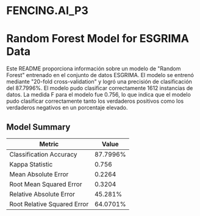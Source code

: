 # FENCING.AI_P3

# Random Forest Model for ESGRIMA Data

Este README proporciona información sobre un modelo de "Random Forest" entrenado en el conjunto de datos ESGRIMA. El modelo se entrenó mediante "20-fold cross-validation" y logró una precisión de clasificación del 87.7996%. El modelo pudo clasificar correctamente 1612 instancias de datos. La medida F para el modelo fue 0.756, lo que indica que el modelo pudo clasificar correctamente tanto los verdaderos positivos como los verdaderos negativos en un porcentaje elevado.

## Model Summary

| Metric                      | Value    |
| --------------------------- | -------- |
| Classification Accuracy     | 87.7996% |
| Kappa Statistic             | 0.756    |
| Mean Absolute Error         | 0.2264   |
| Root Mean Squared Error     | 0.3204   |
| Relative Absolute Error     | 45.281%  |
| Root Relative Squared Error | 64.0701% |
